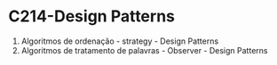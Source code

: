 # C214-Design Patterns
1. Algoritmos de ordenação - strategy - Design Patterns
2. Algoritmos de tratamento de palavras - Observer - Design Patterns

